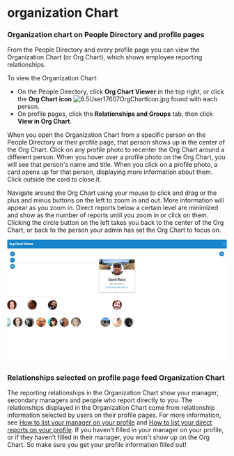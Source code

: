 # organization Chart

### Organization chart on People Directory and profile pages

From the People Directory and every profile page you can view the Organization Chart \(or Org Chart\), which shows employee reporting relationships.  
  
To view the Organization Chart:

* On the People Directory, click **Org Chart Viewer** in the top right, or click the **Org Chart icon** ![8.5User17607OrgChartIcon.jpg](https://community.thoughtfarmer.com/imagethumb/273208700000/15798/41x39/False/8.5User17607OrgChartIcon.jpg) found with each person.
* On profile pages, click the **Relationships and Groups** tab, then click **View in Org Chart**.

When you open the Organization Chart from a specific person on the People Directory or their profile page, that person shows up in the center of the Org Chart. Click on any profile photo to recenter the Org Chart around a different person. When you hover over a profile photo on the Org Chart, you will see that person's name and title. When you click on a profile photo, a card opens up for that person, displaying more information about them. Click outside the card to close it.  
  
Navigate around the Org Chart using your mouse to click and drag or the plus and minus buttons on the left to zoom in and out. More information will appear as you zoom in. Direct reports below a certain level are minimized and show as the number of reports until you zoom in or click on them. Clicking the circle button on the left takes you back to the center of the Org Chart, or back to the person your admin has set the Org Chart to focus on.

![](../../.gitbook/assets/2%20%2851%29.jpg)

### Relationships selected on profile page feed Organization Chart

The reporting relationships in the Organization Chart show your manager, secondary managers and people who report directly to you. The relationships displayed in the Organization Chart come from relationship information selected by users on their profile pages. For more information, see [How to list your manager on your profile](../profile-pages/list-your-manager-on-your-profile.md) and [How to list your direct reports on your profile](../profile-pages/list-direct-reports-on-your-profile.md). If you haven't filled in your manager on your profile, or if they haven't filled in their manager, you won't show up on the Org Chart. So make sure you get your profile information filled out!

